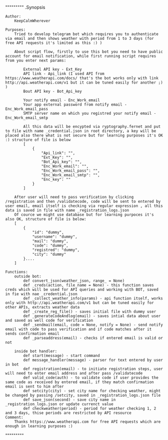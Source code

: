 """""""""
    .Synopsis
    
    Author: 
        KeepCalmWherever
        
    Purposes: 
        Tried to develop telegram bot which requires you to authenticate via email and then shows weather with period from 1 to 3 days (for free API requests it's limited as this :) )

        About script flow, firstly to use this bot you need to have public account for email notification, while first running script requires from you enter next params:

            External API key - Ext_Key
            API link - Api_link (I used API from https://www.weatherapi.com/docs/ that's the bot works only with link http://api.weatherapi.com/v1 but it can be tuned easily for another ;) )
            Bout API key - Bot_Api_key

            Your notify email - Enc_Work_email
            Your app external password from notify email - Enc_Work_email_pass
            SMTP server name on which you registred your notify email - Enc_Work_email_smtp

            All this data will be encypted via ryptography.fernet and put to file with name _credential.json in root directory, a key will be placed also there what is not secure but for learning purposes it's OK :) structure of file is below
            [
                {
                    "Api_link": "",
                    "Ext_Key": "",
                    "Bot_Api_key": "",
                    "Enc_Work_email": "",
                    "Enc_Work_email_pass": "",
                    "Enc_Work_email_smtp": "",
                    "Enc_key": ""
                }
            ]

        After user will need to pass verification by clicking /registration and then /validatecode, code will be sent to entered by user email, email itself is checking via regular expression , all this data is saved in file with name _registration_logs.json
        Of cource we might use database but for learning purpoces it's also OK, structure of file is below:
        [
            {
                "id": "dummy",
                "username": "dummy",
                "mail": "dummy",
                "code": "dummy",
                "registred": "dummy",
                "city": "dummy"
            }....
        ]
           
    Functions:
        outside bot:
            def convert_json(weather_json, range_ = None)
            def _creds(action, file_name = None) - this function saves creds which will be used for API queries and working with BOT, saved in fie with nae _credential.json
            def _collect_weather_info(params) - api function itself, works only with http://api.weatherapi.com/v1 but can be tuned easily for other APIs, extracts weather data
            def _create_reg_file() - saves initial file with dummy user
            def _generateCodeAndlog(email) - saves intial data about user and saved as well code for verification
            def _sendmail(email, code = None, notify = None) - send notify email with code to pass verification and if code matches after it sends confirmation email 
            def _parseaddress(email) - checks if entered email is valid or not

        inside bot handler:
            def start(message) - start command 
            def message_handler(message) - parser for text entered by user in bot
            def registration(email) - to initiate registration steps, user will need to enter email address and after pass /validatecode
            def valid_code(auth) - to validate code if user provides the same code as received by entered email, if they match confirmation email is sent to him after
            def setcity(city) - set city name for checking weather, might be changed by passing /setcity, saved in _registration_logs.json file
            def save_json(second) - save city name in _registration_logs.json or update currenct value
            def checkweather(period) - period for weather checking 1, 2 and 3 days, thise periods are restricted by API resource
    Comment:         
        Thanks https://www.weatherapi.com for free API requests which are enough in learning purposes :)
                
"""""""""